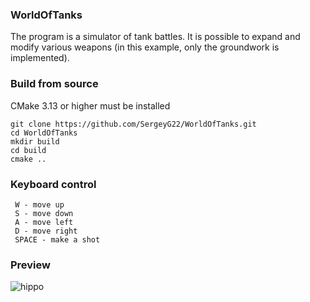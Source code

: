 ### WorldOfTanks

The program is a simulator of tank battles. It is possible to expand and modify various weapons (in this example, only the groundwork is implemented).


### Build from source
CMake 3.13 or higher must be installed
```
git clone https://github.com/SergeyG22/WorldOfTanks.git
cd WorldOfTanks
mkdir build
cd build
cmake ..
```

### Keyboard control

```
 W - move up
 S - move down
 A - move left
 D - move right
 SPACE - make a shot
```

### Preview

![hippo](https://github.com/SergeyG22/WorldOfTanks/blob/master/resource/animation/animation.gif)

